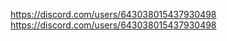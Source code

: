 [https://discord.com/users/643038015437930498
](https://discord.com/users/643038015437930498)https://discord.com/users/643038015437930498
